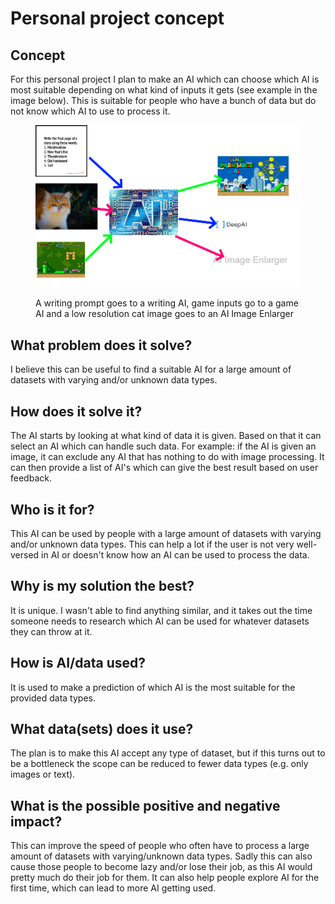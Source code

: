 # Personal project concept

## Concept

For this personal project I plan to make an AI which can choose which AI is most suitable depending on what kind of inputs it gets (see example in the image below). This is suitable for people who have a bunch of data but do not know which AI to use to process it.

<figure><img src="../.gitbook/assets/image (3) (1).png" alt="An AI that chooses which AI to use depending on input data"><figcaption><p>A writing prompt goes to a writing AI, game inputs go to a game AI and a low resolution cat image goes to an AI Image Enlarger</p></figcaption></figure>

## What problem does it solve?

I believe this can be useful to find a suitable AI for a large amount of datasets with varying and/or unknown data types.&#x20;

## How does it solve it?

The AI starts by looking at what kind of data it is given. Based on that it can select an AI which can handle such data. For example: if the AI is given an image, it can exclude any AI that has nothing to do with image processing. It can then provide a list of AI's which can give the best result based on user feedback.

## Who is it for?

This AI can be used by people with a large amount of datasets with varying and/or unknown data types. This can help a lot if the user is not very well-versed in AI or doesn't know how an AI can be used to process the data.

## Why is my solution the best?

It is unique. I wasn't able to find anything similar, and it takes out the time someone needs to research which AI can be used for whatever datasets they can throw at it.

## How is AI/data used?

It is used to make a prediction of which AI is the most suitable for the provided data types.

## What data(sets) does it use?

The plan is to make this AI accept any type of dataset, but if this turns out to be a bottleneck the scope can be reduced to fewer data types (e.g. only images or text).

## What is the possible positive and negative impact?

This can improve the speed of people who often have to process a large amount of datasets with varying/unknown data types. Sadly this can also cause those people to become lazy and/or lose their job, as this AI would pretty much do their job for them. It can also help people explore AI for the first time, which can lead to more AI getting used.
